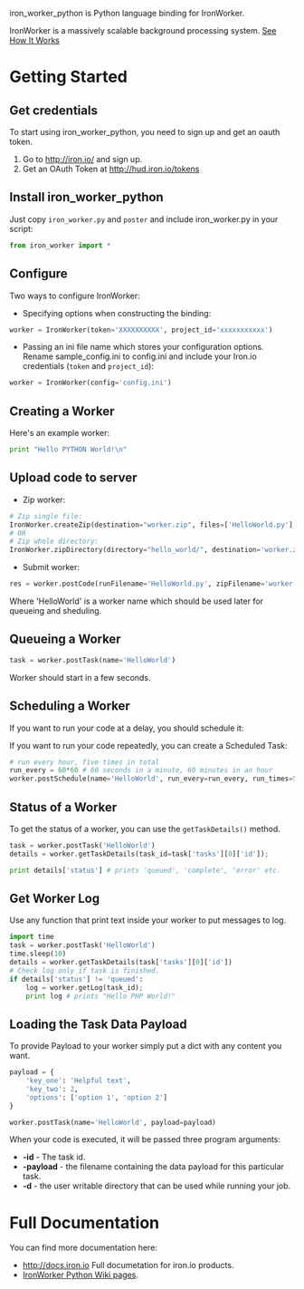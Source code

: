 iron_worker_python is Python language binding for IronWorker.

IronWorker is a massively scalable background processing system.
[See How It Works](http://www.iron.io/products/worker/how)

# Getting Started


## Get credentials
To start using iron_worker_python, you need to sign up and get an oauth token.

1. Go to http://iron.io/ and sign up.
2. Get an OAuth Token at http://hud.iron.io/tokens

## Install iron_worker_python
Just copy ```iron_worker.py``` and ```poster``` and include iron_worker.py in your script:

```python
from iron_worker import *
```
## Configure
Two ways to configure IronWorker:

* Specifying options when constructing the binding:

```python
worker = IronWorker(token='XXXXXXXXXX', project_id='xxxxxxxxxxx')
```

* Passing an ini file name which stores your configuration options. Rename sample_config.ini to config.ini and include your Iron.io credentials (`token` and `project_id`):

```python
worker = IronWorker(config='config.ini')
```

## Creating a Worker

Here's an example worker:

```python
print "Hello PYTHON World!\n"
```

## Upload code to server

* Zip worker:

```python
# Zip single file:
IronWorker.createZip(destination="worker.zip", files=['HelloWorld.py'], overwrite=True)
# OR
# Zip whole directory:
IronWorker.zipDirectory(directory="hello_world/", destination='worker.zip', overwrite=True)
```

* Submit worker:

```python
res = worker.postCode(runFilename='HelloWorld.py', zipFilename='worker.zip', name='HelloWorld')
```

Where 'HelloWorld' is a worker name which should be used later for queueing and sheduling.

## Queueing a Worker

```python
task = worker.postTask(name='HelloWorld')
```

Worker should start in a few seconds.

## Scheduling a Worker
If you want to run your code at a delay, you should schedule it:

If you want to run your code repeatedly, you can create a Scheduled Task:

```python
# run every hour, five times in total
run_every = 60*60 # 60 seconds in a minute, 60 minutes in an hour
worker.postSchedule(name='HelloWorld', run_every=run_every, run_times=5)
```

## Status of a Worker
To get the status of a worker, you can use the ```getTaskDetails()``` method.

```python
task = worker.postTask('HelloWorld')
details = worker.getTaskDetails(task_id=task['tasks'][0]['id']);

print details['status'] # prints 'queued', 'complete', 'error' etc.
```

## Get Worker Log

Use any function that print text inside your worker to put messages to log.

```python
import time
task = worker.postTask('HelloWorld')
time.sleep(10)
details = worker.getTaskDetails(task['tasks'][0]['id'])
# Check log only if task is finished.
if details['status'] != 'queued':
    log = worker.getLog(task_id);
    print log # prints "Hello PHP World!"
```

## Loading the Task Data Payload

To provide Payload to your worker simply put a dict with any content you want.

```python
payload = {
    'key_one': 'Helpful text',
    'key_two': 2,
    'options': ['option 1', 'option 2']
}

worker.postTask(name='HelloWorld', payload=payload)
```

When your code is executed, it will be passed three program arguments:

* **-id** - The task id.
* **-payload** - the filename containing the data payload for this particular task.
* **-d** - the user writable directory that can be used while running your job.

# Full Documentation

You can find more documentation here:

* http://docs.iron.io Full documetation for iron.io products.
* [IronWorker Python Wiki pages](https://github.com/iron-io/iron_worker_python/wiki).
